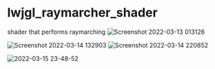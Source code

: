 # lwjgl_raymarcher_shader
shader that performs raymarching
![Screenshot 2022-03-13 013126](https://user-images.githubusercontent.com/69918769/158064655-c82f1f16-5ca5-4a55-ad8a-49fbc9b3a9eb.png)

![Screenshot 2022-03-14 132903](https://user-images.githubusercontent.com/69918769/158181435-b7a8045d-0db6-48c1-99c8-9d6820658db4.png)
![Screenshot 2022-03-14 220852](https://user-images.githubusercontent.com/69918769/158261866-09fe3269-94aa-4188-b0c8-d26f5017e839.png)

![2022-03-15 23-48-52](https://user-images.githubusercontent.com/69918769/158485311-f92c1eec-2259-449d-87ca-24a8f2d87039.gif)
